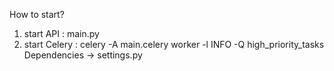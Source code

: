 How to start?
1) start API :  main.py
2) start Celery :  celery -A main.celery worker -l INFO -Q high_priority_tasks
Dependencies -> settings.py
